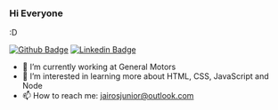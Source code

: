 ### Hi Everyone

:D

[![Github Badge](https://img.shields.io/badge/-Github-000?style=flat-square&logo=Github&logoColor=white&link=https://github.com/fagnerpsantos)](https://github.com/Jairosiq)
[![Linkedin Badge](https://img.shields.io/badge/-LinkedIn-blue?style=flat-square&logo=Linkedin&logoColor=white&link=https://www.linkedin.com/in/fagnerpsantos/)](https://www.linkedin.com/in/jairo-siqueira-j%C3%BAnior-a98a672b/)

- 🔭 I’m currently working at General Motors
- 🌱 I’m interested in learning more about HTML, CSS, JavaScript and Node 
- 📫 How to reach me: jairosjunior@outlook.com
